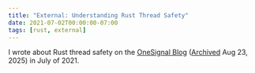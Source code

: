 ```yaml
---
title: "External: Understanding Rust Thread Safety"
date: 2021-07-02T00:00:00-07:00
tags: [rust, external]
---
```


I wrote about Rust thread safety on the [OneSignal Blog] ([Archived] Aug 23, 2025) in July of 2021.

[OneSignal Blog]: https://onesignal.com/blog/thread-safety-rust/
[Archived]: https://web.archive.org/web/20250823232103/https://onesignal.com/blog/thread-safety-rust//
